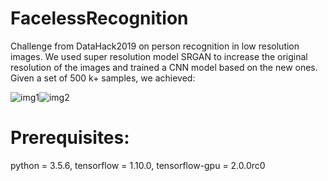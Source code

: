 # FacelessRecognition
Challenge from DataHack2019 on person recognition in low resolution images.
We used super resolution model SRGAN to increase the original resolution of the images and trained a CNN model based on the new ones.
Given a set of 500 k+ samples, we achieved: 



![img1](https://github.com/yussiroz/FacelessRecognition/blob/master/samples/example_1.jpg)![img2](https://github.com/yussiroz/FacelessRecognition/blob/master/samples/example_2.jpg)



# Prerequisites: 
python = 3.5.6, tensorflow = 1.10.0, tensorflow-gpu = 2.0.0rc0
